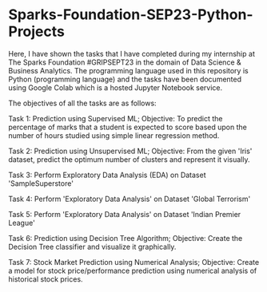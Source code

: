# Sparks-Foundation-SEP23-Python-Projects
Here, I have shown the tasks that I have completed during my internship at The Sparks Foundation #GRIPSEPT23 in the domain of Data Science & Business Analytics. The programming language used in this repository is Python (programming language) and the tasks have been documented using Google Colab which is a hosted Jupyter Notebook service.

The objectives of all the tasks are as follows:

Task 1: Prediction using Supervised ML;
Objective: To predict the percentage of marks that a student is expected to score based upon the number of hours studied using simple linear regression method.

Task 2: Prediction using Unsupervised ML;
Objective: From the given 'Iris' dataset, predict the optimum number of clusters and represent it visually.

Task 3: Perform Exploratory Data Analysis (EDA) on Dataset 'SampleSuperstore'

Task 4: Perform 'Exploratory Data Analysis' on Dataset 'Global Terrorism'

Task 5: Perform 'Exploratory Data Analysis' on Dataset 'Indian Premier League'

Task 6: Prediction using Decision Tree Algorithm;
Objective: Create the Decision Tree classifier and visualize it graphically.

Task 7: Stock Market Prediction using Numerical Analysis;
Objective: Create a model for stock price/performance prediction using numerical analysis of historical stock prices.

